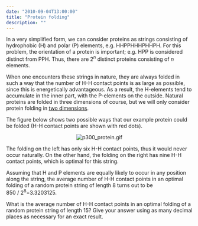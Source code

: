 ```yaml
---
date: "2010-09-04T13:00:00"
title: "Protein folding"
description: ""
---
```


<p>In a very simplified form, we can consider proteins as strings consisting of hydrophobic (H) and polar (P) elements, e.g. HHPPHHHPHHPH. 
For this problem, the orientation of a protein is important; e.g. HPP is considered distinct from PPH. Thus, there are 2<sup><var>n</var></sup> distinct proteins consisting of <var>n</var> elements.</p>
<p>When one encounters these strings in nature, they are always folded in such a way that the number of H-H contact points is as large as possible, since this is energetically advantageous.
As a result, the H-elements tend to accumulate in the inner part, with the P-elements on the outside.
Natural proteins are folded in three dimensions of course, but we will only consider protein folding in <u>two dimensions</u>.</p>
<p>The figure below shows two possible ways that our example protein could be folded (H-H contact points are shown with red dots).</p>
<div align="center"><img alt="p300_protein.gif" src="/images/p300_protein.gif"/></div>
<p>The folding on the left has only six H-H contact points, thus it would never occur naturally.
On the other hand, the folding on the right has nine H-H contact points, which is optimal for this string.</p>
<p>Assuming that H and P elements are equally likely to occur in any position along the string, the average number of H-H contact points in an optimal folding of a random protein string of length 8 turns out to be 850 / 2<sup>8</sup>=3.3203125.</p>
<p>What is the average number of H-H contact points in an optimal folding of a random protein string of length 15?
Give your answer using as many decimal places as necessary for an exact result.</p>

